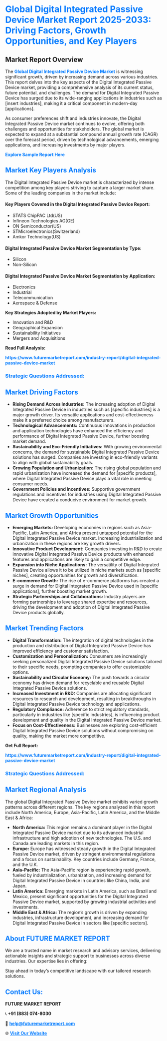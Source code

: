 <h1 style="color: #007BFF;">Global Digital Integrated Passive Device Market Report 2025-2033: Driving Factors, Growth Opportunities, and Key Players</h1>

<section id="overview">
<h2>Market Report Overview</h2>
<p>The <a href="https://www.futuremarketreport.com/industry-report/digital-integrated-passive-device-market" style="color: #007BFF; text-decoration: none;"><strong>Global Digital Integrated Passive Device Market</strong></a> is witnessing significant growth, driven by increasing demand across various industries. This report delves into the key aspects of the Digital Integrated Passive Device market, providing a comprehensive analysis of its current status, future potential, and challenges. The demand for Digital Integrated Passive Device has surged due to its wide-ranging applications in industries such as [insert industries], making it a critical component in modern-day [applications].</p>
<p>As consumer preferences shift and industries innovate, the Digital Integrated Passive Device market continues to evolve, offering both challenges and opportunities for stakeholders. The global market is expected to expand at a substantial compound annual growth rate (CAGR) over the forecast period, driven by technological advancements, emerging applications, and increasing investments by major players.</p>
</section>

<section id="overview">
<p><a href="https://www.futuremarketreport.com/request-sample/reportId=76248" style="color: #007BFF; text-decoration: none;"><strong>Explore Sample Report Here</strong></a></p>
</section>

<section id="key-players">
<h2 style="color: #007BFF;">Market Key Players Analysis</h2>
<p>The Digital Integrated Passive Device market is characterized by intense competition among key players striving to capture a larger market share. Some of the leading companies in the market include:</p>
<h4>Key Players Covered in the Digital Integrated Passive Device Report:</h4>
<ul><li>STATS ChipPAC Ltd(US)</li><li>Infineon Technologies AG(GE)</li><li>ON Semiconductor(US)</li><li>STMicroelectronics(Switzerland)</li><li>Amkor Technology(US)</li></ul>
<h4>Digital Integrated Passive Device Market Segmentation by Type:</h4>
<ul><li>Silicon</li><li>Non-Silicon</li></ul>

<h4>Digital Integrated Passive Device Market Segmentation by Application:</h4>
<ul><li>Electronics</li><li>Industrial</li><li>Telecommunication</li><li>Aerospace &amp; Defense</li></ul>
<p><strong>Key Strategies Adopted by Market Players:</strong></p>
<ul>
<li>Innovation and R&D</li>
<li>Geographical Expansion</li>
<li>Sustainability Initiatives</li>
<li>Mergers and Acquisitions</li>
</ul>
</section>

<section>
<p><strong>Read Full Analysis: </strong></p><a href="https://www.futuremarketreport.com/industry-report/digital-integrated-passive-device-market" style="color: #007BFF; text-decoration: none;"><strong>https://www.futuremarketreport.com/industry-report/digital-integrated-passive-device-market</strong></a>
<h3 style="color: #007BFF;">Strategic Questions Addressed:</h3>
</section>

<section id="driving-factors">
<h2 style="color: #007BFF;">Market Driving Factors</h2>
<ul>
<li><strong>Rising Demand Across Industries:</strong> The increasing adoption of Digital Integrated Passive Device in industries such as [specific industries] is a major growth driver. Its versatile applications and cost-effectiveness make it a preferred choice among manufacturers.</li>
<li><strong>Technological Advancements:</strong> Continuous innovations in production and application technologies have enhanced the efficiency and performance of Digital Integrated Passive Device, further boosting market demand.</li>
<li><strong>Sustainability and Eco-Friendly Initiatives:</strong> With growing environmental concerns, the demand for sustainable Digital Integrated Passive Device solutions has surged. Companies are investing in eco-friendly variants to align with global sustainability goals.</li>
<li><strong>Growing Population and Urbanization:</strong> The rising global population and rapid urbanization have increased the demand for [specific products], where Digital Integrated Passive Device plays a vital role in meeting consumer needs.</li>
<li><strong>Government Policies and Incentives:</strong> Supportive government regulations and incentives for industries using Digital Integrated Passive Device have created a conducive environment for market growth.</li>
</ul>
</section>

<section id="growth-opportunities">
<h2 style="color: #007BFF;">Market Growth Opportunities</h2>
<ul>
<li><strong>Emerging Markets:</strong> Developing economies in regions such as Asia-Pacific, Latin America, and Africa present untapped potential for the Digital Integrated Passive Device market. Increasing industrialization and urbanization in these regions are key growth drivers.</li>
<li><strong>Innovative Product Development:</strong> Companies investing in R&D to create innovative Digital Integrated Passive Device products with enhanced features and applications are likely to gain a competitive edge.</li>
<li><strong>Expansion into Niche Applications:</strong> The versatility of Digital Integrated Passive Device allows it to be utilized in niche markets such as [specific niches], creating opportunities for growth and diversification.</li>
<li><strong>E-commerce Growth:</strong> The rise of e-commerce platforms has created a surge in demand for Digital Integrated Passive Device used in [specific applications], further boosting market growth.</li>
<li><strong>Strategic Partnerships and Collaborations:</strong> Industry players are forming partnerships to leverage shared expertise and resources, driving the development and adoption of Digital Integrated Passive Device products globally.</li>
</ul>
</section>

<section id="trending-factors">
<h2 style="color: #007BFF;">Market Trending Factors</h2>
<ul>
<li><strong>Digital Transformation:</strong> The integration of digital technologies in the production and distribution of Digital Integrated Passive Device has improved efficiency and customer satisfaction.</li>
<li><strong>Customization and Personalization:</strong> Consumers are increasingly seeking personalized Digital Integrated Passive Device solutions tailored to their specific needs, prompting companies to offer customizable options.</li>
<li><strong>Sustainability and Circular Economy:</strong> The push towards a circular economy has driven demand for recyclable and reusable Digital Integrated Passive Device solutions.</li>
<li><strong>Increased Investment in R&D:</strong> Companies are allocating significant resources to research and development, resulting in breakthroughs in Digital Integrated Passive Device technology and applications.</li>
<li><strong>Regulatory Compliance:</strong> Adherence to strict regulatory standards, particularly in industries like [specific industries], is influencing product development and quality in the Digital Integrated Passive Device market.</li>
<li><strong>Focus on Cost-Effectiveness:</strong> Businesses are exploring cost-efficient Digital Integrated Passive Device solutions without compromising on quality, making the market more competitive.</li>
</ul>
</section>

<section>
<p><strong>Get Full Report: </strong></p><a href="https://www.futuremarketreport.com/industry-report/digital-integrated-passive-device-market" style="color: #007BFF; text-decoration: none;"><strong>https://www.futuremarketreport.com/industry-report/digital-integrated-passive-device-market</strong></a>
<h3 style="color: #007BFF;">Strategic Questions Addressed:</h3>
</section>


<section id="regional-analysis">
<h2 style="color: #007BFF;">Market Regional Analysis</h2>
<p>The global Digital Integrated Passive Device market exhibits varied growth patterns across different regions. The key regions analyzed in this report include North America, Europe, Asia-Pacific, Latin America, and the Middle East & Africa:</p>
<ul>
<li><strong>North America:</strong> This region remains a dominant player in the Digital Integrated Passive Device market due to its advanced industrial infrastructure and high adoption of new technologies. The U.S. and Canada are leading markets in this region.</li>
<li><strong>Europe:</strong> Europe has witnessed steady growth in the Digital Integrated Passive Device market, driven by stringent environmental regulations and a focus on sustainability. Key countries include Germany, France, and the U.K.</li>
<li><strong>Asia-Pacific:</strong> The Asia-Pacific region is experiencing rapid growth, fueled by industrialization, urbanization, and increasing demand for Digital Integrated Passive Device in countries like China, India, and Japan.</li>
<li><strong>Latin America:</strong> Emerging markets in Latin America, such as Brazil and Mexico, present significant opportunities for the Digital Integrated Passive Device market, supported by growing industrial activities and investments.</li>
<li><strong>Middle East & Africa:</strong> The region’s growth is driven by expanding industries, infrastructure development, and increasing demand for Digital Integrated Passive Device in sectors like [specific sectors].</li>
</ul>
</section>

<footer>
<h2 style="color: #007BFF;">About FUTURE MARKET REPORT</h2>
<p>We are a trusted name in market research and advisory services, delivering actionable insights and strategic support to businesses across diverse industries. Our expertise lies in offering:</p>

<p>Stay ahead in today’s competitive landscape with our tailored research solutions.</p>

<h2 style="color: #007BFF;">Contact Us:</h2>
<p><strong>FUTURE MARKET REPORT</strong></p>
<p>📞 <strong>+91 (883) 074-8030</strong></p>
<p>📧 <strong><a href="mailto:help@futuremarketreport.com" style="color: #007BFF;">help@futuremarketreport.com</a></strong></p>
<p>🌐 <strong><a href="https://www.futuremarketreport.com/" style="color: #007BFF;">Visit Our Website</a></strong></p>
</footer>